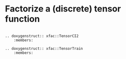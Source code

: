 # Factorize a (discrete) tensor function

```{eval-rst}

.. doxygenstruct:: xfac::TensorCI2
    :members:

.. doxygenstruct:: xfac::TensorTrain
    :members:
```